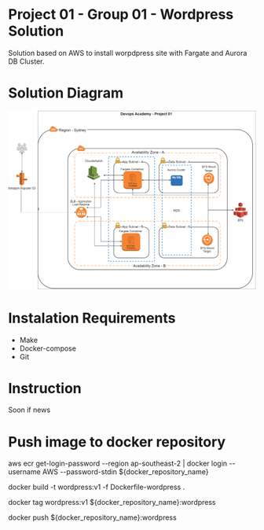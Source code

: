 # Project 01 - Group 01 - Wordpress Solution 

Solution based on AWS to install worpdpress site with Fargate and Aurora DB Cluster. 

# Solution Diagram 

![](docs/devops-image-diagram-project-01.png)

# Instalation Requirements 

- Make
- Docker-compose 
- Git

# Instruction 

Soon if news 







# Push image to docker repository
aws ecr get-login-password --region ap-southeast-2 | docker login --username AWS --password-stdin ${docker_repository_name}

docker build -t wordpress:v1 -f Dockerfile-wordpress .

docker tag wordpress:v1 ${docker_repository_name}:wordpress

docker push ${docker_repository_name}:wordpress







